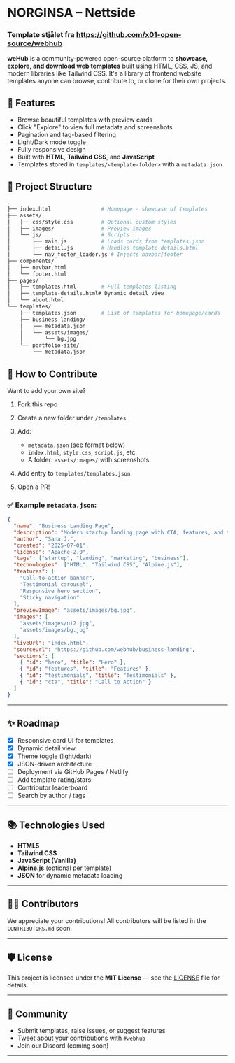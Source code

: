 
# NORGINSA – Nettside

### Template stjålet fra https://github.com/x01-open-source/webhub

**weHub** is a community-powered open-source platform to **showcase, explore, and download web templates** built using HTML, CSS, JS, and modern libraries like Tailwind CSS. It's a library of frontend website templates anyone can browse, contribute to, or clone for their own projects.

## 🚀 Features

- Browse beautiful templates with preview cards
- Click "Explore" to view full metadata and screenshots
- Pagination and tag-based filtering
- Light/Dark mode toggle
- Fully responsive design
- Built with **HTML**, **Tailwind CSS**, and **JavaScript**
- Templates stored in `templates/<template-folder>` with a `metadata.json`

## 🧱 Project Structure

```bash
.
├── index.html                # Homepage - showcase of templates
├── assets/
│   ├── css/style.css         # Optional custom styles
│   ├── images/               # Preview images
│   └── js/                   # Scripts
│       ├── main.js           # Loads cards from templates.json
│       ├── detail.js         # Handles template-details.html
│       └── nav_footer_loader.js # Injects navbar/footer
├── components/
│   ├── navbar.html
│   └── footer.html
├── pages/
│   ├── templates.html        # Full templates listing
│   ├── template-details.html# Dynamic detail view
│   └── about.html
└── templates/
    ├── templates.json        # List of templates for homepage/cards
    ├── business-landing/
    │   ├── metadata.json
    │   └── assets/images/
    │       └── bg.jpg
    └── portfolio-site/
        └── metadata.json
````

## 🧩 How to Contribute

Want to add your own site?

1. Fork this repo
2. Create a new folder under `/templates`
3. Add:

   * `metadata.json` (see format below)
   * `index.html`, `style.css`, `script.js`, etc.
   * A folder: `assets/images/` with screenshots
4. Add entry to `templates/templates.json`
5. Open a PR!

### ✅ Example `metadata.json`:

```json
{
  "name": "Business Landing Page",
  "description": "Modern startup landing page with CTA, features, and testimonials.",
  "author": "Sana J.",
  "created": "2025-07-01",
  "license": "Apache-2.0",
  "tags": ["startup", "landing", "marketing", "business"],
  "technologies": ["HTML", "Tailwind CSS", "Alpine.js"],
  "features": [
    "Call-to-action banner",
    "Testimonial carousel",
    "Responsive hero section",
    "Sticky navigation"
  ],
  "previewImage": "assets/images/bg.jpg",
  "images": [
    "assets/images/ui2.jpg",
    "assets/images/bg.jpg"
  ],
  "liveUrl": "index.html",
  "sourceUrl": "https://github.com/webhub/business-landing",
  "sections": [
    { "id": "hero", "title": "Hero" },
    { "id": "features", "title": "Features" },
    { "id": "testimonials", "title": "Testimonials" },
    { "id": "cta", "title": "Call to Action" }
  ]
}
```
---

## ✨ Roadmap

* [x] Responsive card UI for templates
* [x] Dynamic detail view
* [x] Theme toggle (light/dark)
* [x] JSON-driven architecture
* [ ] Deployment via GitHub Pages / Netlify
* [ ] Add template rating/stars
* [ ] Contributor leaderboard
* [ ] Search by author / tags

---

## 📚 Technologies Used

* **HTML5**
* **Tailwind CSS**
* **JavaScript (Vanilla)**
* **Alpine.js** (optional per template)
* **JSON** for dynamic metadata loading

---

## 🧑‍💻 Contributors

We appreciate your contributions! All contributors will be listed in the `CONTRIBUTORS.md` soon.

---

## 🛡️ License

This project is licensed under the **MIT License** — see the [LICENSE](LICENSE) file for details.

---

## 💬 Community

* Submit templates, raise issues, or suggest features
* Tweet about your contributions with `#webhub`
* Join our Discord (coming soon)

---
